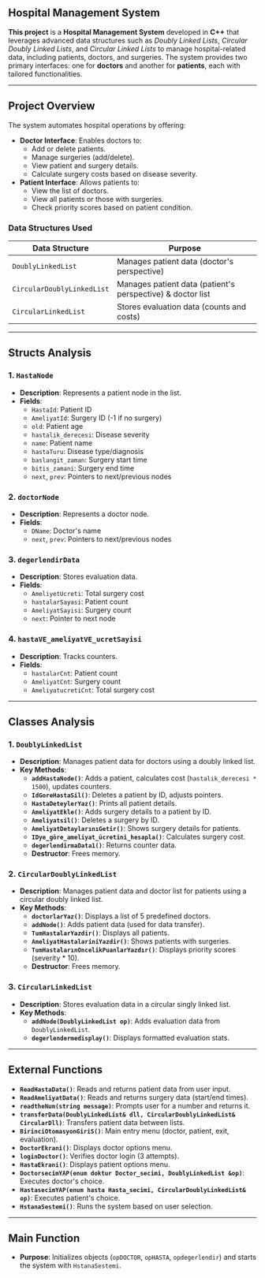 
## **Hospital Management System**

**This project** is a **Hospital Management System** developed in **C++** that leverages advanced data structures such as *Doubly Linked Lists*, *Circular Doubly Linked Lists*, and *Circular Linked Lists* to manage hospital-related data, including patients, doctors, and surgeries. The system provides two primary interfaces: one for **doctors** and another for **patients**, each with tailored functionalities.

---

## **Project Overview**

The system automates hospital operations by offering:

- **Doctor Interface**: Enables doctors to:
  - Add or delete patients.
  - Manage surgeries (add/delete).
  - View patient and surgery details.
  - Calculate surgery costs based on disease severity.
- **Patient Interface**: Allows patients to:
  - View the list of doctors.
  - View all patients or those with surgeries.
  - Check priority scores based on patient condition.

### **Data Structures Used**
| Data Structure            | Purpose                                      |
|---------------------------|----------------------------------------------|
| `DoublyLinkedList`        | Manages patient data (doctor's perspective)  |
| `CircularDoublyLinkedList`| Manages patient data (patient's perspective) & doctor list |
| `CircularLinkedList`      | Stores evaluation data (counts and costs)    |

---

## **Structs Analysis**

### 1. **`HastaNode`**
- **Description**: Represents a patient node in the list.
- **Fields**:
  - `HastaId`: Patient ID
  - `AmeliyatId`: Surgery ID (-1 if no surgery)
  - `old`: Patient age
  - `hastalik_derecesi`: Disease severity
  - `name`: Patient name
  - `hastaTuru`: Disease type/diagnosis
  - `baslangit_zaman`: Surgery start time
  - `bitis_zamani`: Surgery end time
  - `next`, `prev`: Pointers to next/previous nodes

### 2. **`doctorNode`**
- **Description**: Represents a doctor node.
- **Fields**:
  - `DName`: Doctor's name
  - `next`, `prev`: Pointers to next/previous nodes

### 3. **`degerlendirData`**
- **Description**: Stores evaluation data.
- **Fields**:
  - `AmeliyetUcreti`: Total surgery cost
  - `hastalarSayasi`: Patient count
  - `AmeliyatSayisi`: Surgery count
  - `next`: Pointer to next node

### 4. **`hastaVE_ameliyatVE_ucretSayisi`**
- **Description**: Tracks counters.
- **Fields**:
  - `hastalarCnt`: Patient count
  - `AmeliyatCnt`: Surgery count
  - `AmeliyatucretiCnt`: Total surgery cost

---

## **Classes Analysis**

### 1. **`DoublyLinkedList`**
- **Description**: Manages patient data for doctors using a doubly linked list.
- **Key Methods**:
  - **`addHastaNode()`**: Adds a patient, calculates cost (`hastalik_derecesi * 1500`), updates counters.
  - **`IdGoreHastaSil()`**: Deletes a patient by ID, adjusts pointers.
  - **`HastaDeteylerYaz()`**: Prints all patient details.
  - **`AmeliyatEkle()`**: Adds surgery details to a patient by ID.
  - **`Ameliyatsil()`**: Deletes a surgery by ID.
  - **`AmeliyatDetaylarınıGetir()`**: Shows surgery details for patients.
  - **`IDye_göre_ameliyat_ücretini_hesapla()`**: Calculates surgery cost.
  - **`degerlendirmaData1()`**: Returns counter data.
  - **Destructor**: Frees memory.

### 2. **`CircularDoublyLinkedList`**
- **Description**: Manages patient data and doctor list for patients using a circular doubly linked list.
- **Key Methods**:
  - **`doctorlarYaz()`**: Displays a list of 5 predefined doctors.
  - **`addNode()`**: Adds patient data (used for data transfer).
  - **`TumHastalarYazdir()`**: Displays all patients.
  - **`AmeliyatHastalariniYazdir()`**: Shows patients with surgeries.
  - **`TumHastalarınOncelikPuanlarYazdır()`**: Displays priority scores (severity * 10).
  - **Destructor**: Frees memory.

### 3. **`CircularLinkedList`**
- **Description**: Stores evaluation data in a circular singly linked list.
- **Key Methods**:
  - **`addNode(DoublyLinkedList op)`**: Adds evaluation data from `DoublyLinkedList`.
  - **`degerlendermedisplay()`**: Displays formatted evaluation stats.

---

## **External Functions**

- **`ReadHastaData()`**: Reads and returns patient data from user input.
- **`ReadAmeliyatData()`**: Reads and returns surgery data (start/end times).
- **`readtheNum(string message)`**: Prompts user for a number and returns it.
- **`transferData(DoublyLinkedList& dll, CircularDoublyLinkedList& CircularDll)`**: Transfers patient data between lists.
- **`BirinciOtomasyonGiriS()`**: Main entry menu (doctor, patient, exit, evaluation).
- **`DoctorEkrani()`**: Displays doctor options menu.
- **`loginDoctor()`**: Verifies doctor login (3 attempts).
- **`HastaEkrani()`**: Displays patient options menu.
- **`DoctorsecimYAP(enum doktur Doctor_secimi, DoublyLinkedList &op)`**: Executes doctor's choice.
- **`HastasecimYAP(enum hasta Hasta_secimi, CircularDoublyLinkedList& op)`**: Executes patient's choice.
- **`HstanaSestemi()`**: Runs the system based on user selection.

---

## **Main Function**
- **Purpose**: Initializes objects (`opDOCTOR`, `opHASTA`, `opdegerlendir`) and starts the system with `HstanaSestemi`.
